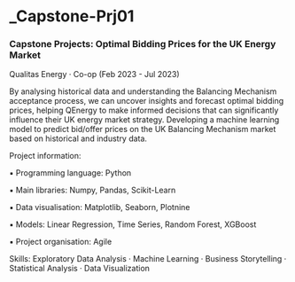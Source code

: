 # _Capstone-Prj01

### Capstone Projects: Optimal Bidding Prices for the UK Energy Market


Qualitas Energy · Co-op (Feb 2023 - Jul 2023)

By analysing historical data and understanding the Balancing Mechanism acceptance process, we can uncover insights and forecast optimal bidding prices, helping QEnergy to make informed decisions that can significantly influence their UK energy market strategy.
Developing a machine learning model to predict bid/offer prices on the UK Balancing Mechanism market based on historical and industry data.



Project information:

▪ Programming language: Python

▪ Main libraries: Numpy, Pandas, Scikit-Learn

▪ Data visualisation: Matplotlib, Seaborn, Plotnine

▪ Models: Linear Regression, Time Series, Random Forest, XGBoost

▪ Project organisation: Agile


Skills: Exploratory Data Analysis · Machine Learning · Business Storytelling · Statistical Analysis · Data Visualization
